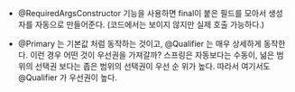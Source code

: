 - @RequiredArgsConstructor 기능을 사용하면 final이 붙은 필드를 모아서
생성자를 자동으로 만들어준다. (코드에서는 보이지 않지만 실제 호출 가능하다.)


-  @Primary 는 기본값 처럼 동작하는 것이고, @Qualifier 는 매우 상세하게 동작한다. 이런 경우 어떤 것이
   우선권을 가져갈까? 스프링은 자동보다는 수동이, 넒은 범위의 선택권 보다는 좁은 범위의 선택권이 우선 순
   위가 높다. 따라서 여기서도 @Qualifier 가 우선권이 높다.